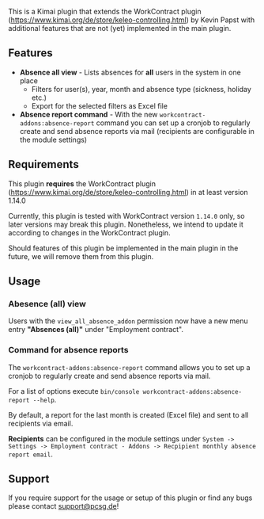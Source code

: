 This is a Kimai plugin that extends the WorkContract plugin (https://www.kimai.org/de/store/keleo-controlling.html) by Kevin Papst
with additional features that are not (yet) implemented in the main plugin.

## Features

- **Absence all view** - Lists absences for **all** users in the system in one place
  - Filters for user(s), year, month and absence type (sickness, holiday etc.)
  - Export for the selected filters as Excel file
- **Absence report command** - With the new `workcontract-addons:absence-report` command you can set up a cronjob to regularly create and send absence reports via mail (recipients are configurable in the module settings)

## Requirements

This plugin **requires** the WorkContract plugin (https://www.kimai.org/de/store/keleo-controlling.html) in at least version 1.14.0

Currently, this plugin is tested with WorkContract version `1.14.0` only, so later versions may break this plugin.
Nonetheless, we intend to update it according to changes in the WorkContract plugin.

Should features of this plugin be implemented in the main plugin in the future, we will remove them from this plugin.

## Usage

### Abesence (all) view

Users with the `view_all_absence_addon` permission now have a new menu entry **"Absences (all)"** under "Employment contract".

### Command for absence reports

The `workcontract-addons:absence-report` command allows you to set up a cronjob to regularly create and send absence reports via mail.

For a list of options execute `bin/console workcontract-addons:absence-report --help`.

By default, a report for the last month is created (Excel file) and sent to all recipients via email.

**Recipients** can be configured in the module settings under `System -> Settings -> Employment contract - Addons -> Recpipient monthly absence report email`.

## Support

If you require support for the usage or setup of this plugin or find any bugs please contact support@pcsg.de!
